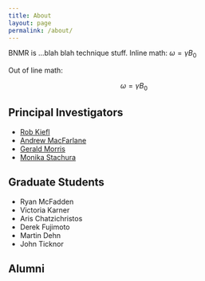 ```yaml
---
title: About
layout: page
permalink: /about/
---
```


BNMR is ...blah blah technique stuff. Inline math: $\omega = \gamma B_0$

Out of line math: 

$$
\omega = \gamma B_0
$$


## Principal Investigators

* [Rob Kiefl](https://qmi.ubc.ca/about/directory/rob-kiefl)
* [Andrew MacFarlane](https://qmi.ubc.ca/about/directory/andrew-macfarlane)
* [Gerald Morris](https://www.researchgate.net/profile/Gerald_Morris)
* [Monika Stachura](https://www.researchgate.net/profile/Monika_Stachura2)

## Graduate Students

* Ryan McFadden
* Victoria Karner
* Aris Chatzichristos
* Derek Fujimoto
* Martin Dehn
* John Ticknor

## Alumni
